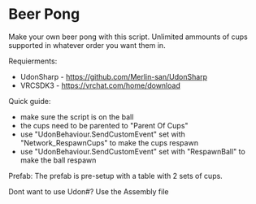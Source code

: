 # Beer Pong

Make your own beer pong with this script. Unlimited ammounts of cups supported in whatever order you want them in.


Requierments:
* UdonSharp - https://github.com/Merlin-san/UdonSharp
* VRCSDK3 - https://vrchat.com/home/download

Quick guide:
- make sure the script is on the ball
- the cups need to be parented to "Parent Of Cups"
- use "UdonBehaviour.SendCustomEvent" set with "Network_RespawnCups" to make the cups respawn
- use "UdonBehaviour.SendCustomEvent" set with "RespawnBall" to make the ball respawn

Prefab:
The prefab is pre-setup with a table with 2 sets of cups.


Dont want to use Udon#? Use the Assembly file
